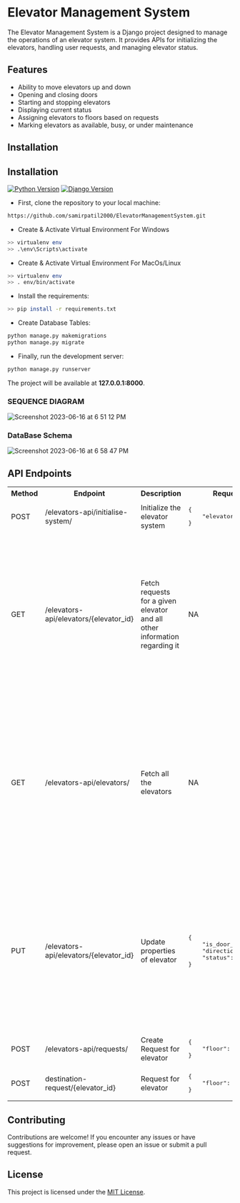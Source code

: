 # Elevator Management System

The Elevator Management System is a Django project designed to manage the operations of an elevator system. It provides APIs for initializing the elevators, handling user requests, and managing elevator status.

## Features

- Ability to move elevators up and down
- Opening and closing doors
- Starting and stopping elevators
- Displaying current status
- Assigning elevators to floors based on requests
- Marking elevators as available, busy, or under maintenance

## Installation

## Installation


[![Python Version](https://img.shields.io/badge/python-3.8.1-brightgreen.svg)](https://python.org)
[![Django Version](https://img.shields.io/badge/django-4.0.6-brightgreen.svg)](https://djangoproject.com)


* First, clone the repository to your local machine:

```bash
https://github.com/samirpatil2000/ElevatorManagementSystem.git
```
* Create & Activate Virtual Environment For Windows

```bash
>> virtualenv env
>> .\env\Scripts\activate
```

* Create & Activate Virtual Environment For MacOs/Linux

```bash
>> virtualenv env
>> . env/bin/activate
```


* Install the requirements:

```bash
>> pip install -r requirements.txt
```

* Create Database Tables:

```bash
python manage.py makemigrations
python manage.py migrate
```

* Finally, run the development server:

```bash
python manage.py runserver
```

The project will be available at **127.0.0.1:8000**.
   
### SEQUENCE DIAGRAM
![Screenshot 2023-06-16 at 6 51 12 PM](https://github.com/samirpatil2000/ElevatorManagementSystem/assets/55244065/b152309a-e8fa-47e9-b0f4-9b15572b9a73)

### DataBase Schema

![Screenshot 2023-06-16 at 6 58 47 PM](https://github.com/samirpatil2000/ElevatorManagementSystem/assets/55244065/22912203-d544-42d3-bd08-57e8f202f576)

## API Endpoints

<table>
  <tr>
    <th>Method</th>
    <th>Endpoint</th>
    <th>Description</th>
    <th>Request Body</th>
    <th>Response Body</th>
  </tr>
  <tr>
    <td>POST</td>
    <td>/elevators-api/initialise-system/</td>
    <td>Initialize the elevator system</td>
    <td><pre>{ 
    "elevators": "2" 
}</pre></td>
    <td><pre>{
    "message": "Elevators Created Successfully"
}</pre></td>
  </tr>
  <tr>
    <td>GET</td>
    <td>/elevators-api/elevators/{elevator_id}</td>
    <td>Fetch requests for a given elevator and all other information regarding it</td>
<td>NA</td>      
<td>
      <pre>{
    "id": 6,
    "requests": [
        {
            "pk": 20,
            "floor": 1,
            "timestamp": "2023-06-15T17:25:33.039755Z",
            "is_completed": true
        },
        {
            "pk": 21,
            "floor": 1,
            "timestamp": "2023-06-15T17:27:06.195018Z",
            "is_completed": true
        }
    ],
    "status": "operational",
    "current_floor": 6,
    "direction": "UP",
    "timestamp": "2023-06-15T14:32:29.685211Z",
    "is_door_opened": true
}</pre></td>
    
  </tr>
<tr>
    <td>GET</td>
    <td>/elevators-api/elevators/</td>
    <td>Fetch all the elevators </td>
<td>NA</td>      
<td>
      <pre>[
    {
        "id": 6,
        "requests": [
            {
                "pk": 20,
                "floor": 1,
                "timestamp": "2023-06-15T17:25:33.039755Z",
                "is_completed": true
            },
            {
                "pk": 21,
                "floor": 1,
                "timestamp": "2023-06-15T17:27:06.195018Z",
                "is_completed": true
            }
        ],
        "status": "operational",
        "current_floor": 6,
        "direction": "UP",
        "timestamp": "2023-06-15T14:32:29.685211Z",
        "is_door_opened": true
    },
]</pre></td>
    
  </tr>
  <tr>
    <td>PUT</td>
    <td>/elevators-api/elevators/{elevator_id}</td>
    <td>Update properties of elevator</td>
    <td><pre>{
    "is_door_opened": false,
    "direction": "DOWN",
    "status": "operational"
}</pre></td>
    <td><pre>
{
    "id": 6,
    "requests": [
        {
            "pk": 20,
            "floor": 1,
            "timestamp": "2023-06-15T17:25:33.039755Z",
            "is_completed": true
        },
        {
            "pk": 21,
            "floor": 1,
            "timestamp": "2023-06-15T17:27:06.195018Z",
            "is_completed": true
        }
    ],
    "status": "operational",
    "current_floor": 6,
    "direction": "DOWN",
    "timestamp": "2023-06-15T14:32:29.685211Z",
    "is_door_opened": false
}</pre></td>
  </tr>

  <tr>
    <td>POST</td>
    <td>/elevators-api/requests/</td>
    <td>Create Request for elevator</td>
    <td><pre>{
    "floor": "1"
}</pre></td>
    <td><pre>{
    "message": "Requested for elevator successfully Elevator 7 is on the way"
}</pre></td>
  </tr>
  <tr>
    <td>POST</td>
    <td>destination-request/{elevator_id}</td>
    <td>Request for elevator</td>
    <td><pre>{
    "floor": "1"
}</pre></td>
    <td><pre>
{
    "message": "Elevator 6 Reach To destination floor 2"
}</pre></td>
  </tr>
</table>


## Contributing

Contributions are welcome! If you encounter any issues or have suggestions for improvement, please open an issue or submit a pull request.

## License

This project is licensed under the [MIT License](LICENSE).
